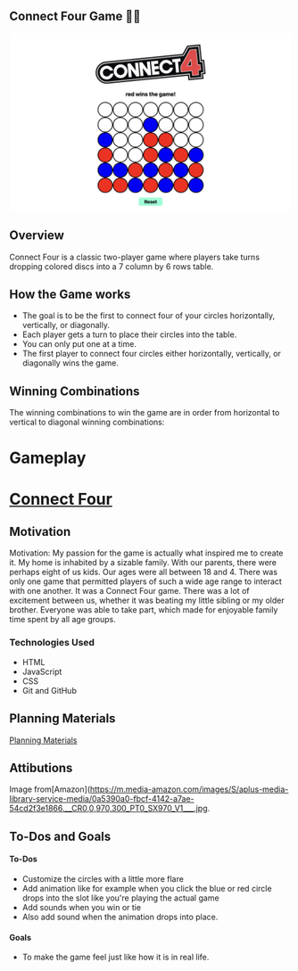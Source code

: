 ## Connect Four Game 🔴🔵
![Screenshot](./README/Screenshot.png)

## Overview
Connect Four is a classic two-player game where players take turns dropping colored discs into a 7 column by 6 rows table.


## How the Game works
- The goal is to be the first to connect four of your circles horizontally, vertically, or diagonally.
- Each player gets a turn to place their circles into the table.
- You can only put one at a time.
- The first player to connect four circles either horizontally, vertically, or diagonally wins the game.
## Winning Combinations

The winning combinations to win the game are in order from horizontal to vertical to diagonal winning combinations:

# Gameplay

# [Connect Four](https://pc1231.github.io/CONNECT-FOUR/)

## Motivation
Motivation:
	My passion for the game is actually what inspired me to create it. My home is inhabited by a sizable family. With our parents, there were perhaps eight of us kids. Our ages were all between 18 and 4. There was only one game that permitted players of such a wide age range to interact with one another. It was a Connect Four game. There was a lot of excitement between us, whether it was beating my little sibling or my older brother. Everyone was able to take part, which made for enjoyable family time spent by all age groups.
 ### Technologies Used
- HTML
- JavaScript
- CSS
- Git and GitHub
## Planning Materials
[Planning Materials](https://docs.google.com/document/d/11jyY4j7Vdj1NDrF25JkGD28lRDYABW26yv0P4a4rJBc/edit?usp=sharing)

## Attibutions
Image from[Amazon](https://m.media-amazon.com/images/S/aplus-media-library-service-media/0a5390a0-fbcf-4142-a7ae-54cd2f3e1866.__CR0,0,970,300_PT0_SX970_V1___.jpg.
## To-Dos and Goals

#### To-Dos

- Customize the circles with a little more flare
- Add animation like for example when you click the blue or red circle drops into the slot like you're playing the actual game
- Add sounds when you win or tie
- Also add sound when the animation drops into place.

#### Goals

- To make the game feel just like how it is in real life.
